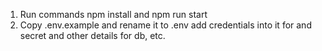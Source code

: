 1. Run commands npm install and npm run start
2. Copy .env.example and rename it to .env add credentials into it for and secret and other details for db, etc.